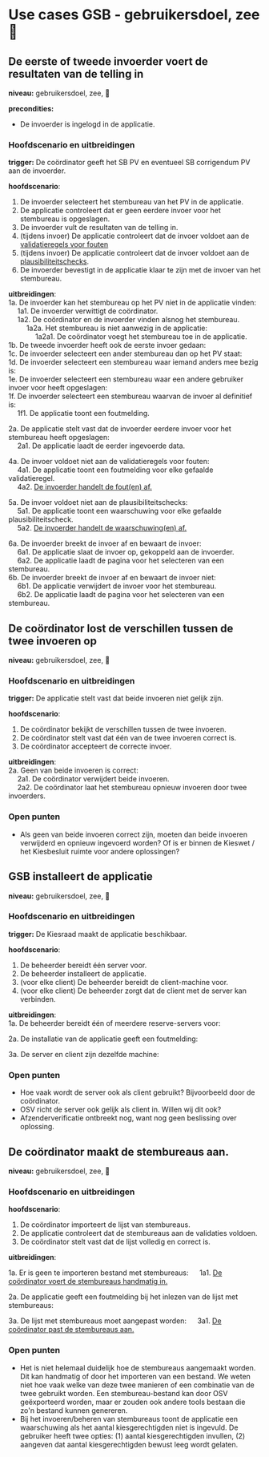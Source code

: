 # Use cases GSB - gebruikersdoel, zee 🌊

## De eerste of tweede invoerder voert de resultaten van de telling in

__niveau:__ gebruikersdoel, zee, 🌊

__precondities:__

- De invoerder is ingelogd in de applicatie.

### Hoofdscenario en uitbreidingen

__trigger:__ De coördinator geeft het SB PV en eventueel SB corrigendum PV aan de invoerder.

__hoofdscenario__:

1. De invoerder selecteert het stembureau van het PV in de applicatie.
2. De applicatie controleert dat er geen eerdere invoer voor het stembureau is opgeslagen.
3. De invoerder vult de resultaten van de telling in.
4. (tijdens invoer) De applicatie controleert dat de invoer voldoet aan
   de [validatieregels voor fouten](./GSB-validatieregels-plausibiliteitschecks.md#validatieregels-geven-fouten)
5. (tijdens invoer) De applicatie controleert dat de invoer voldoet aan
   de [plausibiliteitschecks](./GSB-validatieregels-plausibiliteitschecks.md#plausibiliteitschecks-geven-waarschuwingen).
6. De invoerder bevestigt in de applicatie klaar te zijn met de invoer van het stembureau.

__uitbreidingen__:  
1a. De invoerder kan het stembureau op het PV niet in de applicatie vinden:  
&emsp; 1a1. De invoerder verwittigt de coördinator.  
&emsp; 1a2. De coördinator en de invoerder vinden alsnog het stembureau.  
&emsp; &emsp; 1a2a. Het stembureau is niet aanwezig in de applicatie:  
&emsp; &emsp; &emsp; 1a2a1. De coördinator voegt het stembureau toe in de applicatie.  
1b. De tweede invoerder heeft ook de eerste invoer gedaan:  
1c. De invoerder selecteert een ander stembureau dan op het PV staat:  
1d. De invoerder selecteert een stembureau waar iemand anders mee bezig is:  
1e. De invoerder selecteert een stembureau waar een andere gebruiker invoer voor heeft opgeslagen:  
1f. De invoerder selecteert een stembureau waarvan de invoer al definitief is:  
&emsp; 1f1. De applicatie toont een foutmelding.

2a. De applicatie stelt vast dat de invoerder eerdere invoer voor het stembureau heeft opgeslagen:  
&emsp; 2a1. De applicatie laadt de eerder ingevoerde data.

4a. De invoer voldoet niet aan de validatieregels voor fouten:  
&emsp; 4a1. De applicatie toont een foutmelding voor elke gefaalde validatieregel.  
&emsp; 4a2. [De invoerder handelt de fout(en) af.](./GSB-subfuncties.md#de-invoerder-handelt-de-fouten-af)  

5a. De invoer voldoet niet aan de plausibiliteitschecks:  
&emsp; 5a1. De applicatie toont een waarschuwing voor elke gefaalde plausibiliteitscheck.  
&emsp;
5a2. [De invoerder handelt de waarschuwing(en) af.](./GSB-subfuncties.md#de-invoerder-handelt-de-waarschuwingen-af)

6a. De invoerder breekt de invoer af en bewaart de invoer:  
&emsp; 6a1. De applicatie slaat de invoer op, gekoppeld aan de invoerder.  
&emsp; 6a2. De applicatie laadt de pagina voor het selecteren van een stembureau.  
6b. De invoerder breekt de invoer af en bewaart de invoer niet:  
&emsp; 6b1. De applicatie verwijdert de invoer voor het stembureau.  
&emsp; 6b2. De applicatie laadt de pagina voor het selecteren van een stembureau.

## De coördinator lost de verschillen tussen de twee invoeren op

__niveau:__ gebruikersdoel, zee, 🌊

### Hoofdscenario en uitbreidingen

__trigger:__ De applicatie stelt vast dat beide invoeren niet gelijk zijn.

__hoofdscenario__:

1. De coördinator bekijkt de verschillen tussen de twee invoeren.
2. De coördinator stelt vast dat één van de twee invoeren correct is.
3. De coördinator accepteert de correcte invoer.

__uitbreidingen__:  
2a. Geen van beide invoeren is correct:  
&emsp; 2a1. De coördinator verwijdert beide invoeren.  
&emsp; 2a2. De coördinator laat het stembureau opnieuw invoeren door twee invoerders.

### Open punten

- Als geen van beide invoeren correct zijn, moeten dan beide invoeren verwijderd en opnieuw ingevoerd worden? Of is er
  binnen de Kieswet / het Kiesbesluit ruimte voor andere oplossingen?

## GSB installeert de applicatie

__niveau:__ gebruikersdoel, zee, 🌊

### Hoofdscenario en uitbreidingen

__trigger:__ De Kiesraad maakt de applicatie beschikbaar.

__hoofdscenario__:

1. De beheerder bereidt één server voor.
2. De beheerder installeert de applicatie.
3. (voor elke client) De beheerder bereidt de client-machine voor.
4. (voor elke client) De beheerder zorgt dat de client met de server kan verbinden.

__uitbreidingen__:  
1a. De beheerder bereidt één of meerdere reserve-servers voor:

2a. De installatie van de applicatie geeft een foutmelding:

3a. De server en client zijn dezelfde machine:

### Open punten

- Hoe vaak wordt de server ook als client gebruikt? Bijvoorbeeld door de coördinator.
- OSV richt de server ook gelijk als client in. Willen wij dit ook?
- Afzenderverificatie ontbreekt nog, want nog geen beslissing over oplossing.


## De coördinator maakt de stembureaus aan.

__niveau:__ gebruikersdoel, zee, 🌊

### Hoofdscenario en uitbreidingen

__hoofdscenario__:

1. De coördinator importeert de lijst van stembureaus.
2. De applicatie controleert dat de stembureaus aan de validaties voldoen.
3. De coördinator stelt vast dat de lijst volledig en correct is.

__uitbreidingen__:  

1a. Er is geen te importeren bestand met stembureaus:
&emsp; 1a1. [De coördinator voert de stembureaus handmatig in.](./GSB-subfuncties.md#de-coördinator-bewerkt-de-stembureaus)

2a. De applicatie geeft een foutmelding bij het inlezen van de lijst met stembureaus:

3a. De lijst met stembureaus moet aangepast worden:
&emsp; 3a1. [De coördinator past de stembureaus aan.](./GSB-subfuncties.md#de-coördinator-bewerkt-de-stembureaus)


### Open punten

- Het is niet helemaal duidelijk hoe de stembureaus aangemaakt worden. Dit kan handmatig of door het importeren van een
  bestand. We weten niet hoe vaak welke van deze twee manieren of een combinatie van de twee gebruikt worden. Een
  stembureau-bestand kan door OSV geëxporteerd worden, maar er zouden ook andere tools bestaan die zo'n bestand kunnen
  genereren.
- Bij het invoeren/beheren van stembureaus toont de applicatie een waarschuwing als het aantal kiesgerechtigden niet is
  ingevuld. De gebruiker heeft twee opties: (1) aantal kiesgerechtigden invullen, (2) aangeven dat aantal
  kiesgerechtigden bewust leeg wordt gelaten.
